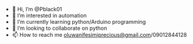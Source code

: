 - 👋 Hi, I’m @Pblack01
- 👀 I’m interested in automation 
- 🌱 I’m currently learning python/Arduino programming 
- 💞️ I’m looking to collaborate on python 
- 📫 How to reach me oluwanifesimiprecious@gmail.com/09012844128

<!---
Pblack01/Pblack01 is a ✨ special ✨ repository because its `README.md` (this file) appears on your GitHub profile.
You can click the Preview link to take a look at your changes.
--->
